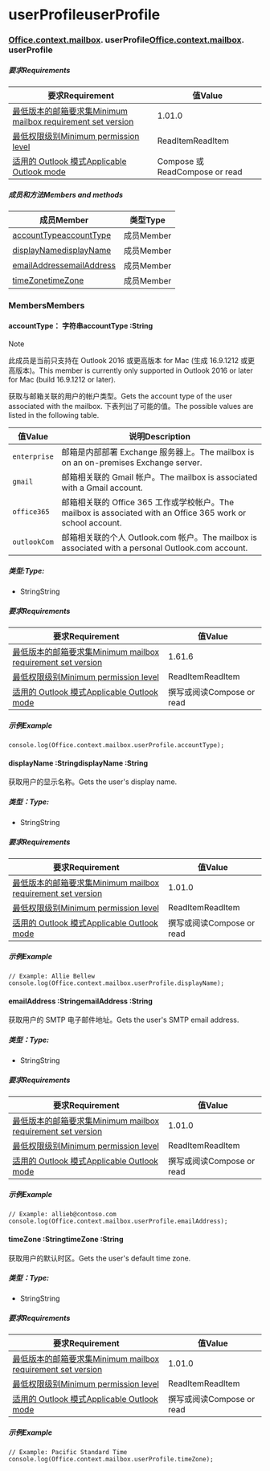 
# <a name="userprofile"></a><span data-ttu-id="d6540-101">userProfile</span><span class="sxs-lookup"><span data-stu-id="d6540-101">userProfile</span></span>

### <span data-ttu-id="d6540-p101">[Office](Office.md)[.context](Office.context.md)[.mailbox](Office.context.mailbox.md). userProfile</span><span class="sxs-lookup"><span data-stu-id="d6540-p101">[Office](Office.md)[.context](Office.context.md)[.mailbox](Office.context.mailbox.md). userProfile</span></span>

##### <a name="requirements"></a><span data-ttu-id="d6540-104">要求</span><span class="sxs-lookup"><span data-stu-id="d6540-104">Requirements</span></span>

|<span data-ttu-id="d6540-105">要求</span><span class="sxs-lookup"><span data-stu-id="d6540-105">Requirement</span></span>| <span data-ttu-id="d6540-106">值</span><span class="sxs-lookup"><span data-stu-id="d6540-106">Value</span></span>|
|---|---|
|[<span data-ttu-id="d6540-107">最低版本的邮箱要求集</span><span class="sxs-lookup"><span data-stu-id="d6540-107">Minimum mailbox requirement set version</span></span>](/javascript/office/requirement-sets/outlook-api-requirement-sets)| <span data-ttu-id="d6540-108">1.0</span><span class="sxs-lookup"><span data-stu-id="d6540-108">1.0</span></span>|
|[<span data-ttu-id="d6540-109">最低权限级别</span><span class="sxs-lookup"><span data-stu-id="d6540-109">Minimum permission level</span></span>](https://docs.microsoft.com/outlook/add-ins/understanding-outlook-add-in-permissions)| <span data-ttu-id="d6540-110">ReadItem</span><span class="sxs-lookup"><span data-stu-id="d6540-110">ReadItem</span></span>|
|[<span data-ttu-id="d6540-111">适用的 Outlook 模式</span><span class="sxs-lookup"><span data-stu-id="d6540-111">Applicable Outlook mode</span></span>](https://docs.microsoft.com/outlook/add-ins/#extension-points)| <span data-ttu-id="d6540-112">Compose 或 Read</span><span class="sxs-lookup"><span data-stu-id="d6540-112">Compose or read</span></span>|

##### <a name="members-and-methods"></a><span data-ttu-id="d6540-113">成员和方法</span><span class="sxs-lookup"><span data-stu-id="d6540-113">Members and methods</span></span>

| <span data-ttu-id="d6540-114">成员</span><span class="sxs-lookup"><span data-stu-id="d6540-114">Member</span></span> | <span data-ttu-id="d6540-115">类型</span><span class="sxs-lookup"><span data-stu-id="d6540-115">Type</span></span> |
|--------|------|
| [<span data-ttu-id="d6540-116">accountType</span><span class="sxs-lookup"><span data-stu-id="d6540-116">accountType</span></span>](#accounttype-string) | <span data-ttu-id="d6540-117">成员</span><span class="sxs-lookup"><span data-stu-id="d6540-117">Member</span></span> |
| [<span data-ttu-id="d6540-118">displayName</span><span class="sxs-lookup"><span data-stu-id="d6540-118">displayName</span></span>](#displayname-string) | <span data-ttu-id="d6540-119">成员</span><span class="sxs-lookup"><span data-stu-id="d6540-119">Member</span></span> |
| [<span data-ttu-id="d6540-120">emailAddress</span><span class="sxs-lookup"><span data-stu-id="d6540-120">emailAddress</span></span>](#emailaddress-string) | <span data-ttu-id="d6540-121">成员</span><span class="sxs-lookup"><span data-stu-id="d6540-121">Member</span></span> |
| [<span data-ttu-id="d6540-122">timeZone</span><span class="sxs-lookup"><span data-stu-id="d6540-122">timeZone</span></span>](#timezone-string) | <span data-ttu-id="d6540-123">成员</span><span class="sxs-lookup"><span data-stu-id="d6540-123">Member</span></span> |

### <a name="members"></a><span data-ttu-id="d6540-124">Members</span><span class="sxs-lookup"><span data-stu-id="d6540-124">Members</span></span>

####  <a name="accounttype-string"></a><span data-ttu-id="d6540-125">accountType： 字符串</span><span class="sxs-lookup"><span data-stu-id="d6540-125">accountType :String</span></span>

> [!NOTE]
> <span data-ttu-id="d6540-126">此成员是当前只支持在 Outlook 2016 或更高版本 for Mac (生成 16.9.1212 或更高版本)。</span><span class="sxs-lookup"><span data-stu-id="d6540-126">This member is currently only supported in Outlook 2016 or later for Mac (build 16.9.1212 or later).</span></span>

<span data-ttu-id="d6540-127">获取与邮箱关联的用户的帐户类型。</span><span class="sxs-lookup"><span data-stu-id="d6540-127">Gets the account type of the user associated with the mailbox.</span></span> <span data-ttu-id="d6540-128">下表列出了可能的值。</span><span class="sxs-lookup"><span data-stu-id="d6540-128">The possible values are listed in the following table.</span></span>

| <span data-ttu-id="d6540-129">值</span><span class="sxs-lookup"><span data-stu-id="d6540-129">Value</span></span> | <span data-ttu-id="d6540-130">说明</span><span class="sxs-lookup"><span data-stu-id="d6540-130">Description</span></span> |
|-------|-------------|
| `enterprise` | <span data-ttu-id="d6540-131">邮箱是内部部署 Exchange 服务器上。</span><span class="sxs-lookup"><span data-stu-id="d6540-131">The mailbox is on an on-premises Exchange server.</span></span> |
| `gmail` | <span data-ttu-id="d6540-132">邮箱相关联的 Gmail 帐户。</span><span class="sxs-lookup"><span data-stu-id="d6540-132">The mailbox is associated with a Gmail account.</span></span> |
| `office365` | <span data-ttu-id="d6540-133">邮箱相关联的 Office 365 工作或学校帐户。</span><span class="sxs-lookup"><span data-stu-id="d6540-133">The mailbox is associated with an Office 365 work or school account.</span></span> |
| `outlookCom` | <span data-ttu-id="d6540-134">邮箱相关联的个人 Outlook.com 帐户。</span><span class="sxs-lookup"><span data-stu-id="d6540-134">The mailbox is associated with a personal Outlook.com account.</span></span> |

##### <a name="type"></a><span data-ttu-id="d6540-135">类型:</span><span class="sxs-lookup"><span data-stu-id="d6540-135">Type:</span></span>

*   <span data-ttu-id="d6540-136">String</span><span class="sxs-lookup"><span data-stu-id="d6540-136">String</span></span>

##### <a name="requirements"></a><span data-ttu-id="d6540-137">要求</span><span class="sxs-lookup"><span data-stu-id="d6540-137">Requirements</span></span>

|<span data-ttu-id="d6540-138">要求</span><span class="sxs-lookup"><span data-stu-id="d6540-138">Requirement</span></span>| <span data-ttu-id="d6540-139">值</span><span class="sxs-lookup"><span data-stu-id="d6540-139">Value</span></span>|
|---|---|
|[<span data-ttu-id="d6540-140">最低版本的邮箱要求集</span><span class="sxs-lookup"><span data-stu-id="d6540-140">Minimum mailbox requirement set version</span></span>](/javascript/office/requirement-sets/outlook-api-requirement-sets)| <span data-ttu-id="d6540-141">1.6</span><span class="sxs-lookup"><span data-stu-id="d6540-141">1.6</span></span> |
|[<span data-ttu-id="d6540-142">最低权限级别</span><span class="sxs-lookup"><span data-stu-id="d6540-142">Minimum permission level</span></span>](https://docs.microsoft.com/outlook/add-ins/understanding-outlook-add-in-permissions)| <span data-ttu-id="d6540-143">ReadItem</span><span class="sxs-lookup"><span data-stu-id="d6540-143">ReadItem</span></span>|
|[<span data-ttu-id="d6540-144">适用的 Outlook 模式</span><span class="sxs-lookup"><span data-stu-id="d6540-144">Applicable Outlook mode</span></span>](https://docs.microsoft.com/outlook/add-ins/#extension-points)| <span data-ttu-id="d6540-145">撰写或阅读</span><span class="sxs-lookup"><span data-stu-id="d6540-145">Compose or read</span></span>|

##### <a name="example"></a><span data-ttu-id="d6540-146">示例</span><span class="sxs-lookup"><span data-stu-id="d6540-146">Example</span></span>

```
console.log(Office.context.mailbox.userProfile.accountType);
```

####  <a name="displayname-string"></a><span data-ttu-id="d6540-147">displayName :String</span><span class="sxs-lookup"><span data-stu-id="d6540-147">displayName :String</span></span>

<span data-ttu-id="d6540-148">获取用户的显示名称。</span><span class="sxs-lookup"><span data-stu-id="d6540-148">Gets the user's display name.</span></span>

##### <a name="type"></a><span data-ttu-id="d6540-149">类型：</span><span class="sxs-lookup"><span data-stu-id="d6540-149">Type:</span></span>

*   <span data-ttu-id="d6540-150">String</span><span class="sxs-lookup"><span data-stu-id="d6540-150">String</span></span>

##### <a name="requirements"></a><span data-ttu-id="d6540-151">要求</span><span class="sxs-lookup"><span data-stu-id="d6540-151">Requirements</span></span>

|<span data-ttu-id="d6540-152">要求</span><span class="sxs-lookup"><span data-stu-id="d6540-152">Requirement</span></span>| <span data-ttu-id="d6540-153">值</span><span class="sxs-lookup"><span data-stu-id="d6540-153">Value</span></span>|
|---|---|
|[<span data-ttu-id="d6540-154">最低版本的邮箱要求集</span><span class="sxs-lookup"><span data-stu-id="d6540-154">Minimum mailbox requirement set version</span></span>](/javascript/office/requirement-sets/outlook-api-requirement-sets)| <span data-ttu-id="d6540-155">1.0</span><span class="sxs-lookup"><span data-stu-id="d6540-155">1.0</span></span>|
|[<span data-ttu-id="d6540-156">最低权限级别</span><span class="sxs-lookup"><span data-stu-id="d6540-156">Minimum permission level</span></span>](https://docs.microsoft.com/outlook/add-ins/understanding-outlook-add-in-permissions)| <span data-ttu-id="d6540-157">ReadItem</span><span class="sxs-lookup"><span data-stu-id="d6540-157">ReadItem</span></span>|
|[<span data-ttu-id="d6540-158">适用的 Outlook 模式</span><span class="sxs-lookup"><span data-stu-id="d6540-158">Applicable Outlook mode</span></span>](https://docs.microsoft.com/outlook/add-ins/#extension-points)| <span data-ttu-id="d6540-159">撰写或阅读</span><span class="sxs-lookup"><span data-stu-id="d6540-159">Compose or read</span></span>|

##### <a name="example"></a><span data-ttu-id="d6540-160">示例</span><span class="sxs-lookup"><span data-stu-id="d6540-160">Example</span></span>

```
// Example: Allie Bellew
console.log(Office.context.mailbox.userProfile.displayName);
```

####  <a name="emailaddress-string"></a><span data-ttu-id="d6540-161">emailAddress :String</span><span class="sxs-lookup"><span data-stu-id="d6540-161">emailAddress :String</span></span>

<span data-ttu-id="d6540-162">获取用户的 SMTP 电子邮件地址。</span><span class="sxs-lookup"><span data-stu-id="d6540-162">Gets the user's SMTP email address.</span></span>

##### <a name="type"></a><span data-ttu-id="d6540-163">类型：</span><span class="sxs-lookup"><span data-stu-id="d6540-163">Type:</span></span>

*   <span data-ttu-id="d6540-164">String</span><span class="sxs-lookup"><span data-stu-id="d6540-164">String</span></span>

##### <a name="requirements"></a><span data-ttu-id="d6540-165">要求</span><span class="sxs-lookup"><span data-stu-id="d6540-165">Requirements</span></span>

|<span data-ttu-id="d6540-166">要求</span><span class="sxs-lookup"><span data-stu-id="d6540-166">Requirement</span></span>| <span data-ttu-id="d6540-167">值</span><span class="sxs-lookup"><span data-stu-id="d6540-167">Value</span></span>|
|---|---|
|[<span data-ttu-id="d6540-168">最低版本的邮箱要求集</span><span class="sxs-lookup"><span data-stu-id="d6540-168">Minimum mailbox requirement set version</span></span>](/javascript/office/requirement-sets/outlook-api-requirement-sets)| <span data-ttu-id="d6540-169">1.0</span><span class="sxs-lookup"><span data-stu-id="d6540-169">1.0</span></span>|
|[<span data-ttu-id="d6540-170">最低权限级别</span><span class="sxs-lookup"><span data-stu-id="d6540-170">Minimum permission level</span></span>](https://docs.microsoft.com/outlook/add-ins/understanding-outlook-add-in-permissions)| <span data-ttu-id="d6540-171">ReadItem</span><span class="sxs-lookup"><span data-stu-id="d6540-171">ReadItem</span></span>|
|[<span data-ttu-id="d6540-172">适用的 Outlook 模式</span><span class="sxs-lookup"><span data-stu-id="d6540-172">Applicable Outlook mode</span></span>](https://docs.microsoft.com/outlook/add-ins/#extension-points)| <span data-ttu-id="d6540-173">撰写或阅读</span><span class="sxs-lookup"><span data-stu-id="d6540-173">Compose or read</span></span>|

##### <a name="example"></a><span data-ttu-id="d6540-174">示例</span><span class="sxs-lookup"><span data-stu-id="d6540-174">Example</span></span>

```
// Example: allieb@contoso.com
console.log(Office.context.mailbox.userProfile.emailAddress);
```

####  <a name="timezone-string"></a><span data-ttu-id="d6540-175">timeZone :String</span><span class="sxs-lookup"><span data-stu-id="d6540-175">timeZone :String</span></span>

<span data-ttu-id="d6540-176">获取用户的默认时区。</span><span class="sxs-lookup"><span data-stu-id="d6540-176">Gets the user's default time zone.</span></span>

##### <a name="type"></a><span data-ttu-id="d6540-177">类型：</span><span class="sxs-lookup"><span data-stu-id="d6540-177">Type:</span></span>

*   <span data-ttu-id="d6540-178">String</span><span class="sxs-lookup"><span data-stu-id="d6540-178">String</span></span>

##### <a name="requirements"></a><span data-ttu-id="d6540-179">要求</span><span class="sxs-lookup"><span data-stu-id="d6540-179">Requirements</span></span>

|<span data-ttu-id="d6540-180">要求</span><span class="sxs-lookup"><span data-stu-id="d6540-180">Requirement</span></span>| <span data-ttu-id="d6540-181">值</span><span class="sxs-lookup"><span data-stu-id="d6540-181">Value</span></span>|
|---|---|
|[<span data-ttu-id="d6540-182">最低版本的邮箱要求集</span><span class="sxs-lookup"><span data-stu-id="d6540-182">Minimum mailbox requirement set version</span></span>](/javascript/office/requirement-sets/outlook-api-requirement-sets)| <span data-ttu-id="d6540-183">1.0</span><span class="sxs-lookup"><span data-stu-id="d6540-183">1.0</span></span>|
|[<span data-ttu-id="d6540-184">最低权限级别</span><span class="sxs-lookup"><span data-stu-id="d6540-184">Minimum permission level</span></span>](https://docs.microsoft.com/outlook/add-ins/understanding-outlook-add-in-permissions)| <span data-ttu-id="d6540-185">ReadItem</span><span class="sxs-lookup"><span data-stu-id="d6540-185">ReadItem</span></span>|
|[<span data-ttu-id="d6540-186">适用的 Outlook 模式</span><span class="sxs-lookup"><span data-stu-id="d6540-186">Applicable Outlook mode</span></span>](https://docs.microsoft.com/outlook/add-ins/#extension-points)| <span data-ttu-id="d6540-187">撰写或阅读</span><span class="sxs-lookup"><span data-stu-id="d6540-187">Compose or read</span></span>|

##### <a name="example"></a><span data-ttu-id="d6540-188">示例</span><span class="sxs-lookup"><span data-stu-id="d6540-188">Example</span></span>

```
// Example: Pacific Standard Time
console.log(Office.context.mailbox.userProfile.timeZone);
```